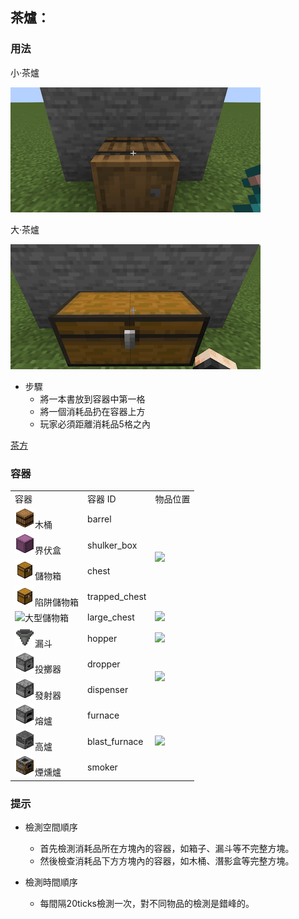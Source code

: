 ## 茶爐：

### 用法

小·茶爐

![how to use tea stove](../../mc_icon/tea_room/tea_stove.gif)

[//]: # (<img src="./mc_icon/tea_room/tea_stove.gif">)

大·茶爐

![how to use tea stove large](../../mc_icon/tea_room/tea_stove_large.gif)

[//]: # (<img src="./mc_icon/tea_room/tea_stove_large.gif">)

* 步驟
  * 將一本書放到容器中第一格
  * 將一個消耗品扔在容器上方
  * 玩家必須距離消耗品5格之內

[茶方](/zh_tw/tea_room/tea_recipe.md)

### 容器

<table>
	<tablebody>
		<tr>
			<td>容器</td>
			<td>容器 ID</td>
			<td>物品位置</td>
		</tr>
		<tr>
            <td><img src="./mc_icon/decorations/barrel.png">木桶</td>
			<td>barrel</td>
			<td rowspan="4"><img src="./mc_icon/tea_room/pos_barrel.png"></td>
		</tr>
		<tr>
            <td><img src="./mc_icon/decorations/shulker_box/shulker_box.png">界伏盒</td>
			<td>shulker_box</td>
		</tr>
		<tr>
            <td><img src="./mc_icon/decorations/chest.png">儲物箱</td>
			<td>chest</td>
		</tr>
		<tr>
            <td><img src="./mc_icon/redstone/trapped_chest.png">陷阱儲物箱</td>
			<td>trapped_chest</td>
		</tr>
		<tr>
            <td><img src="./mc_icon/decorations/large_chest.png">大型儲物箱</td>
			<td>large_chest</td>
			<td><img src="./mc_icon/tea_room/pos_large_chest.png"></td>
		</tr>
		<tr>
            <td><img src="./mc_icon/redstone/hopper.png">漏斗</td>
			<td>hopper</td>
			<td><img src="./mc_icon/tea_room/pos_item_hopper.png"></td>
		</tr>
		<tr>
            <td><img src="./mc_icon/redstone/dropper.png">投擲器</td>
			<td>dropper</td>
			<td rowspan="2"><img src="./mc_icon/tea_room/pos_dropper.png"></td>
		</tr>
		<tr>
            <td><img src="./mc_icon/redstone/dispenser.png">發射器</td>
			<td>dispenser</td>
		</tr>
		<tr>
            <td><img src="./mc_icon/decorations/furnace.png">熔爐</td>
			<td>furnace</td>
			<td rowspan="3"><img src="./mc_icon/tea_room/pos_furnace.png"></td>
		</tr>
		<tr>
            <td><img src="./mc_icon/decorations/blast_furnace.png">高爐</td>
			<td>blast_furnace</td>
		</tr>
		<tr>
            <td><img src="./mc_icon/decorations/smoker.png">煙燻爐</td>
			<td>smoker</td>
		</tr>
	</tablebody>
</table>

### 提示





* 檢測空間順序
  * 首先檢測消耗品所在方塊內的容器，如箱子、漏斗等不完整方塊。
  * 然後檢查消耗品下方方塊內的容器，如木桶、潛影盒等完整方塊。

* 檢測時間順序
  * 每間隔20ticks檢測一次，對不同物品的檢測是錯峰的。